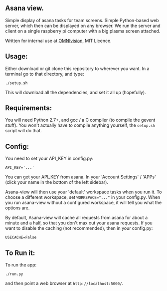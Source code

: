 ## Asana view.

Simple display of asana tasks for team screens.  Simple Python-based web server, which then can be displayed
on any browser.  We run the server and client on a single raspberry pi computer with a big plasma screen attached.

Written for internal use at [OMNIvision](http://omnivision.om.org), MIT Licence.

## Usage:

Either download or git clone this repository to wherever you want.  In a terminal go
to that directory, and type:

    ./setup.sh

This will download all the dependencies, and set it all up (hopefully).

## Requirements:

You will need Python 2.7+, and gcc / a C compiler (to compile the gevent stuff).
You won't actually have to compile anything yourself, the `setup.sh` script will do that.

## Config:

You need to set your API_KEY in config.py:

    API_KEY='...'

You can get your API_KEY from asana.  In your 'Account Settings' / 'APPs' (click your name in the bottom of the left sidebar).

Asana-view will then use your 'default' workspace tasks when you run it.
To choose a different workspace, set `WORKSPACE="..."` in your config.py.
When you run asana-view without a configured workspace, it will tell you
what the options are.

By default, Asana-view will cache all requests from asana for about a minute and a half, so that you don't max out your asana requests.  If you want to disable the caching (not recommended), then in your config.py:

    USECACHE=False

## To Run it:

To run the app:

    ./run.py

and then point a web browser at `http://localhost:5000/`.
